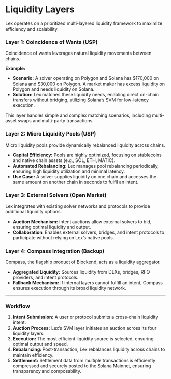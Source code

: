 # Liquidity Layers

Lex operates on a prioritized multi-layered liquidity framework to maximize efficiency and scalability.

### Layer 1: Coincidence of Wants (USP)

Coincidence of wants leverages natural liquidity movements between chains.

**Example:**

* **Scenario:** A solver operating on Polygon and Solana has $170,000 on Solana and $30,000 on Polygon. A market maker has excess liquidity on Polygon and needs liquidity on Solana.
* **Solution:** Lex matches these liquidity needs, enabling direct on-chain transfers without bridging, utilizing Solana’s SVM for low-latency execution.

This layer handles simple and complex matching scenarios, including multi-asset swaps and multi-party transactions.

### Layer 2: Micro Liquidity Pools (USP)

Micro liquidity pools provide dynamically rebalanced liquidity across chains.

* **Capital Efficiency:** Pools are highly optimized, focusing on stablecoins and native chain assets (e.g., SOL, ETH, MATIC).
* **Automated Rebalancing:** Lex manages pool rebalancing periodically, ensuring high liquidity utilization and minimal latency.
* **Use Case:** A solver supplies liquidity on one chain and accesses the same amount on another chain in seconds to fulfil an intent.

### Layer 3: External Solvers (Open Market)

Lex integrates with existing solver networks and protocols to provide additional liquidity options.

* **Auction Mechanism:** Intent auctions allow external solvers to bid, ensuring optimal liquidity and output.
* **Collaboration:** Enables external solvers, bridges, and intent protocols to participate without relying on Lex’s native pools.

### Layer 4: Compass Integration (Backup)

Compass, the flagship product of Blockend, acts as a liquidity aggregator.

* **Aggregated Liquidity:** Sources liquidity from DEXs, bridges, RFQ providers, and intent protocols.
* **Fallback Mechanism:** If internal layers cannot fulfill an intent, Compass ensures execution through its broad liquidity network.

***

### Workflow

1. **Intent Submission:** A user or protocol submits a cross-chain liquidity intent.
2. **Auction Process:** Lex’s SVM layer initiates an auction across its four liquidity layers.
3. **Execution:** The most efficient liquidity source is selected, ensuring optimal output and speed.
4. **Rebalancing:** Post-transaction, Lex rebalances liquidity across chains to maintain efficiency.
5. **Settlement:**  Settlement data from multiple transactions is efficiently compressed and securely posted to the Solana Mainnet, ensuring transparency and composability.

